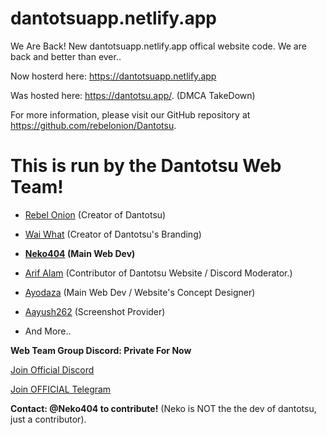 # dantotsuapp.netlify.app
We Are Back! New dantotsuapp.netlify.app offical website code. We are back and better than ever..

Now hosterd here: https://dantotsuapp.netlify.app

Was hosted here: https://dantotsu.app/. (DMCA TakeDown)

For more information, please visit our GitHub repository at https://github.com/rebelonion/Dantotsu.

# **This is run by the Dantotsu Web Team!**

- [Rebel Onion](https://github.com/rebelonion) (Creator of Dantotsu)

- [Wai What](https://github.com/WaiWhat) (Creator of Dantotsu's Branding)

- **[Neko404](https://github.com/MarshMeadow?tab=repositories) (Main Web Dev)**

- [Arif Alam](https://github.com/ARIF683?tab=repositories) (Contributor of Dantotsu Website / Discord Moderator.)

- [Ayodaza](https://github.com/dazadev) (Main Web Dev / Website's Concept Designer)

- [Aayush262](https://github.com/aayush2622) (Screenshot Provider)

- And More..

**Web Team Group Discord: Private For Now**

[Join Official Discord](https://discord.com/invite/4HPZ5nAWwM)

[Join OFFICIAL Telegram](https://t.me/+gzBCQExtLQo1YTNh)

**Contact: @Neko404 to contribute!** (Neko is NOT the the dev of dantotsu, just a contributor).
